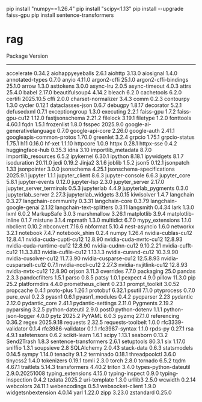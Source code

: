  pip install "numpy==1.26.4"
 pip install "scipy<1.13"
 pip install --upgrade faiss-gpu
 pip install sentence-transformers

# rag
Package                      Version
---------------------------- --------------
accelerate                   0.34.2
aiohappyeyeballs             2.6.1
aiohttp                      3.13.0
aiosignal                    1.4.0
annotated-types              0.7.0
anyio                        4.11.0
argon2-cffi                  25.1.0
argon2-cffi-bindings         25.1.0
arrow                        1.3.0
asttokens                    3.0.0
async-lru                    2.0.5
async-timeout                4.0.3
attrs                        25.4.0
babel                        2.17.0
beautifulsoup4               4.14.2
bleach                       6.2.0
cachetools                   6.2.0
certifi                      2025.10.5
cffi                         2.0.0
charset-normalizer           3.4.3
comm                         0.2.3
contourpy                    1.3.0
cycler                       0.12.1
dataclasses-json             0.6.7
debugpy                      1.8.17
decorator                    5.2.1
defusedxml                   0.7.1
exceptiongroup               1.3.0
executing                    2.2.1
faiss-gpu                    1.7.2
faiss-gpu-cu12               1.12.0
fastjsonschema               2.21.2
filelock                     3.19.1
filetype                     1.2.0
fonttools                    4.60.1
fqdn                         1.5.1
frozenlist                   1.8.0
fsspec                       2025.9.0
google-ai-generativelanguage 0.7.0
google-api-core              2.26.0
google-auth                  2.41.1
googleapis-common-protos     1.70.0
greenlet                     3.2.4
grpcio                       1.75.1
grpcio-status                1.75.1
h11                          0.16.0
hf-xet                       1.1.10
httpcore                     1.0.9
httpx                        0.28.1
httpx-sse                    0.4.2
huggingface-hub              0.35.3
idna                         3.10
importlib_metadata           8.7.0
importlib_resources          6.5.2
ipykernel                    6.30.1
ipython                      8.18.1
ipywidgets                   8.1.7
isoduration                  20.11.0
jedi                         0.19.2
Jinja2                       3.1.6
joblib                       1.5.2
json5                        0.12.1
jsonpatch                    1.33
jsonpointer                  3.0.0
jsonschema                   4.25.1
jsonschema-specifications    2025.9.1
jupyter                      1.1.1
jupyter_client               8.6.3
jupyter-console              6.6.3
jupyter_core                 5.8.1
jupyter-events               0.12.0
jupyter-lsp                  2.3.0
jupyter_server               2.17.0
jupyter_server_terminals     0.5.3
jupyterlab                   4.4.9
jupyterlab_pygments          0.3.0
jupyterlab_server            2.27.3
jupyterlab_widgets           3.0.15
kiwisolver                   1.4.7
langchain                    0.3.27
langchain-community          0.3.31
langchain-core               0.3.79
langchain-google-genai       2.1.12
langchain-text-splitters     0.3.11
langsmith                    0.4.34
lark                         1.3.0
lxml                         6.0.2
MarkupSafe                   3.0.3
marshmallow                  3.26.1
matplotlib                   3.9.4
matplotlib-inline            0.1.7
mistune                      3.1.4
mpmath                       1.3.0
multidict                    6.7.0
mypy_extensions              1.1.0
nbclient                     0.10.2
nbconvert                    7.16.6
nbformat                     5.10.4
nest-asyncio                 1.6.0
networkx                     3.2.1
notebook                     7.4.7
notebook_shim                0.2.4
numpy                        1.26.4
nvidia-cublas-cu12           12.8.4.1
nvidia-cuda-cupti-cu12       12.8.90
nvidia-cuda-nvrtc-cu12       12.8.93
nvidia-cuda-runtime-cu12     12.8.90
nvidia-cudnn-cu12            9.10.2.21
nvidia-cufft-cu12            11.3.3.83
nvidia-cufile-cu12           1.13.1.3
nvidia-curand-cu12           10.3.9.90
nvidia-cusolver-cu12         11.7.3.90
nvidia-cusparse-cu12         12.5.8.93
nvidia-cusparselt-cu12       0.7.1
nvidia-nccl-cu12             2.27.3
nvidia-nvjitlink-cu12        12.8.93
nvidia-nvtx-cu12             12.8.90
orjson                       3.11.3
overrides                    7.7.0
packaging                    25.0
pandas                       2.3.3
pandocfilters                1.5.1
parso                        0.8.5
patsy                        1.0.1
pexpect                      4.9.0
pillow                       11.3.0
pip                          25.2
platformdirs                 4.4.0
prometheus_client            0.23.1
prompt_toolkit               3.0.52
propcache                    0.4.1
proto-plus                   1.26.1
protobuf                     6.32.1
psutil                       7.1.0
ptyprocess                   0.7.0
pure_eval                    0.2.3
pyasn1                       0.6.1
pyasn1_modules               0.4.2
pycparser                    2.23
pydantic                     2.12.0
pydantic_core                2.41.1
pydantic-settings            2.11.0
Pygments                     2.19.2
pyparsing                    3.2.5
python-dateutil              2.9.0.post0
python-dotenv                1.1.1
python-json-logger           4.0.0
pytz                         2025.2
PyYAML                       6.0.3
pyzmq                        27.1.0
referencing                  0.36.2
regex                        2025.9.18
requests                     2.32.5
requests-toolbelt            1.0.0
rfc3339-validator            0.1.4
rfc3986-validator            0.1.1
rfc3987-syntax               1.1.0
rpds-py                      0.27.1
rsa                          4.9.1
safetensors                  0.6.2
scikit-learn                 1.6.1
scipy                        1.13.1
seaborn                      0.13.2
Send2Trash                   1.8.3
sentence-transformers        2.6.1
setuptools                   80.3.1
six                          1.17.0
sniffio                      1.3.1
soupsieve                    2.8
SQLAlchemy                   2.0.43
stack-data                   0.6.3
statsmodels                  0.14.5
sympy                        1.14.0
tenacity                     9.1.2
terminado                    0.18.1
threadpoolctl                3.6.0
tinycss2                     1.4.0
tokenizers                   0.19.1
tomli                        2.3.0
torch                        2.8.0
tornado                      6.5.2
tqdm                         4.67.1
traitlets                    5.14.3
transformers                 4.40.2
triton                       3.4.0
types-python-dateutil        2.9.0.20251008
typing_extensions            4.15.0
typing-inspect               0.9.0
typing-inspection            0.4.2
tzdata                       2025.2
uri-template                 1.3.0
urllib3                      2.5.0
wcwidth                      0.2.14
webcolors                    24.11.1
webencodings                 0.5.1
websocket-client             1.9.0
widgetsnbextension           4.0.14
yarl                         1.22.0
zipp                         3.23.0
zstandard                    0.25.0
